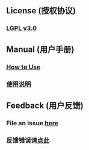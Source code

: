 ## License (授权协议)

### [LGPL v3.0](https://github.com/jc3213/SimpleProxy/blob/master/LICENSE)

## Manual (用户手册)

### [How to Use](https://github.com/jc3213/Misc/blob/master/Manual/en-US/SimpleProxy.md)
### [使用说明](https://github.com/jc3213/Misc/blob/master/Manual/zh-CN/SimpleProxy.md)

## Feedback (用户反馈)

### File an issue [here](https://github.com/jc3213/Misc/issues)
### 反馈错误请[点此](https://github.com/jc3213/Misc/issues)
